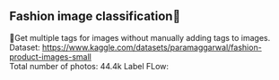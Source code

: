 ## Fashion image classification👚
🎯Get multiple tags for images without manually adding tags to images.  
Dataset: https://www.kaggle.com/datasets/paramaggarwal/fashion-product-images-small  
Total number of photos: 44.4k
Label FLow:


